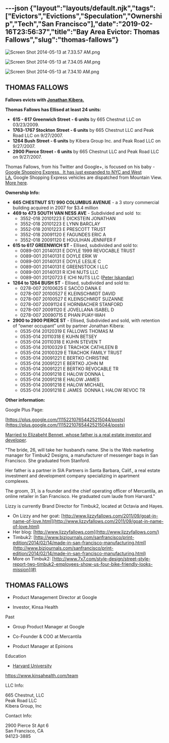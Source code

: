 ---json
{"layout":"layouts/default.njk","tags":["Evictors","Evictions","Speculation","Ownership","Tech","San Francisco"],"date":"2019-02-16T23:56:37","title":"Bay Area Evictor: Thomas Fallows","slug":"thomas-fallows"}
---

![Screen Shot 2014-05-13 at 7.33.57 AM.png](https://images.squarespace-cdn.com/content/v1/52b7d7a6e4b0b3e376ac8ea2/1399991376078-GX4DHO4BD31770UTEWE0/ke17ZwdGBToddI8pDm48kAEZUfBxXqydi80uInqjvPtZw-zPPgdn4jUwVcJE1ZvWEtT5uBSRWt4vQZAgTJucoTqqXjS3CfNDSuuf31e0tVH2jQ6MEd3YG1EzBc3dCPQmObx746zG_4bElEm593OrzZu3E9Ef3XsXP1C_826c-iU/Screen+Shot+2014-05-13+at+7.33.57+AM.png) 

![Screen Shot 2014-05-13 at 7.34.05 AM.png](https://images.squarespace-cdn.com/content/v1/52b7d7a6e4b0b3e376ac8ea2/1399991376464-R3WHL1BLT3XQ50FWMII6/ke17ZwdGBToddI8pDm48kBcX14ityOCFX4g3kVr-2uFZw-zPPgdn4jUwVcJE1ZvWhcwhEtWJXoshNdA9f1qD7bceXY-R5S3UfGyvt5PpxWCRxoBaGATQPzp2kgG9DKmqjj_Pu8nUOXoInOdzbCFu_Q/Screen+Shot+2014-05-13+at+7.34.05+AM.png) 

![Screen Shot 2014-05-13 at 7.34.10 AM.png](https://images.squarespace-cdn.com/content/v1/52b7d7a6e4b0b3e376ac8ea2/1399991377195-K70NV4KKW5H4IR43T36G/ke17ZwdGBToddI8pDm48kJfP9Jfm5ekgTpMkk5J7JSpZw-zPPgdn4jUwVcJE1ZvWhcwhEtWJXoshNdA9f1qD7UDKTAfuj5KyBvNP72t28aI5xYEUSJOWcPFwl05wCtY_dMZc9T-dVeCpyMrCrzUC3g/Screen+Shot+2014-05-13+at+7.34.10+AM.png) 

THOMAS FALLOWS
--------------

**Fallows evicts with [Jonathan Kibera.](/jonathan-kibera)**

**Thomas Fallows has Ellised at least 24 units:**

*   **615 - 617 Greenwich Street** **\- 6 units** by 665 Chestnut LLC on 03/23/2009.
*   **1763-1767 Stockton Street - 6 units** by 665 Chestnut LLC and Peak Road LLC on 9/27/2007.
*   **1264 Bush Street - 6 units** by Kibera Group Inc. and Peak Road LLC on 9/27/2007.
*   **2900 Pierce Street - 6 units** by 665 Chestnut LLC and Peak Road LLC on 9/27/2007. 

Thomas Fallows, from his Twitter and Google+, is focused on his baby - [Google Shopping Express.  It has just expanded to NYC and West LA.](http://nypost.com/2014/05/05/google-expands-same-day-delivery-service-to-manhattan-la/) Google Shopping Express vehicles are dispatched from Mountain View. [More here](http://blogs.wsj.com/digits/2014/06/03/google-enlists-major-shippers-to-expand-delivery-service/). 

**Ownership Info:**

*   **665 CHESTNUT ST/ 990 COLUMBUS AVENUE** \- a 3 story commercial building acquired in 2007 for $3.4 million
*   **469 to 473 SOUTH VAN NESS AVE** - Subdivided and sold  to:
    *   3552-018 20101223 E DICKSTEIN JONATHAN
    *   3552-018 20101223 E LYNN BARCLAY
    *   3552-018 20101223 E PRESCOTT TRUST
    *   3552-018 20091120 E FAGUNDES ERIC A
    *   3552-018 20091120 E HOULIHAN JENNIFER F
*   **615 to 617 GREENWICH ST -**  Ellised, subdivided and sold to:
    *   0089-001 20140131 E DOYLE 1999 REVOCABLE TRUST
    *   0089-001 20140131 E DOYLE ERIK W
    *   0089-001 20140131 E DOYLE LESLIE C
    *   0089-001 20140131 E GREENSTOCK I LLC
    *   0089-001 20140131 R ICHI NUTS LLC
    *   0089-001 20120723 E ICHI NUTS LLC ([Peter Iskandar)](/peter-iskandar)
*   **1264 to 1264 BUSH ST** - Ellised, subdivided and sold to:
    *   0278-007 20100625 E SACCO DANA E
    *   0278-007 20100527 E KLEINSCHMIDT DAVID
    *   0278-007 20100527 E KLEINSCHMIDT SUZANNE
    *   0278-007 20091124 E HORNBACHER STANFORD
    *   0278-007 20091120 E JOVELLANA ISABEL D
    *   0278-007 20090715 E PHAN PUAY-WAH
*   **2900 to 2900 PIERCE ST** - Ellised, Subdivided and sold, with retention of “owner occupant” unit by partner Jonathan Kibera:
    *   0535-014 20120319 E FALLOWS THOMAS M
    *   0535-014 20110318 E KUHN BETSEY
    *   0535-014 20110318 E KUHN STEVEN T
    *   0535-014 20100329 E TRACHOK CATHLEEN B
    *   0535-014 20100329 E TRACHOK FAMILY TRUST
    *   0535-014 20091221 E BERTKO CHRISTINE
    *   0535-014 20091221 E BERTKO JOHN M
    *   0535-014 20091221 E BERTKO REVOCABLE TR
    *   0535-014 20091218 E HALOW DONNA L
    *   0535-014 20091218 E HALOW JAMES
    *   0535-014 20091218 E HALOW MICHAEL
    *   0535-014 20091218 E JAMES  DONNA L HALOW REVOC TR

**Other information:**

Google Plus Page:

[https://plus.google.com/111522107654425215044/posts](https://plus.google.com/111522107654425215044/posts)

[Married to Eliz](#)[abeht Bennet, whose father is a real estate investor and developer](#). 

"The bride, 26, will take her husband’s name. She is the Web marketing manager for Timbuk2 Designs, a manufacturer of messenger bags in San Francisco. She graduated from Stanford.

Her father is a partner in SIA Partners in Santa Barbara, Calif., a real estate investment and development company specializing in apartment complexes.

The groom, 31, is a founder and the chief operating officer of Mercantila, an online retailer in San Francisco. He graduated cum laude from Harvard."

Lizzy is currently Brand Director for Timbuk2, located at Octavia and Hayes.

*   On Lizzy and her goat: [http://www.lizzyfallows.com/2011/09/goat-in-name-of-love.html](http://www.lizzyfallows.com/2011/09/goat-in-name-of-love.html)
*   Her blog: [http://www.lizzyfallows.com](http://www.lizzyfallows.com/)
*   Timbuk2: [http://www.bizjournals.com/sanfrancisco/print-edition/2014/02/14/made-in-san-francisco-manufacturing.html](http://www.bizjournals.com/sanfrancisco/print-edition/2014/02/14/made-in-san-francisco-manufacturing.html)
*   More on Timbuk2: [http://www.7x7.com/style-design/street-style-report-two-timbuk2-employees-show-us-four-bike-friendly-looks-mission](#)

THOMAS FALLOWS
--------------

*   Product Management Director at Google
    
*   Investor, Kinsa Health
    

Past

*   Group Product Manager at Google
    
*   Co-Founder & COO at Mercantila
    
*   Product Manager at Epinions
    

Education

*   [Harvard University](http://www.linkedin.com/edu/harvard-university-18483)
    

https://www.kinsahealth.com/team

LLC Info:

665 Chestnut, LLC  
Peak Road LLC  
Kibera Group, Inc

Contact Info:

2900 Pierce St Apt 6  
San Francisco, CA  
94123-3885

[](http://www.corporationwiki.com/California/San-Francisco/639-Chestnut-St-San-Francisco-CA-94133-a22873270.aspx)